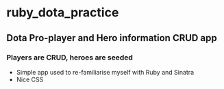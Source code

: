# ruby_dota_practice
## Dota Pro-player and Hero information CRUD app
### Players are CRUD, heroes are seeded
- Simple app used to re-familiarise myself with Ruby and Sinatra
- Nice CSS
